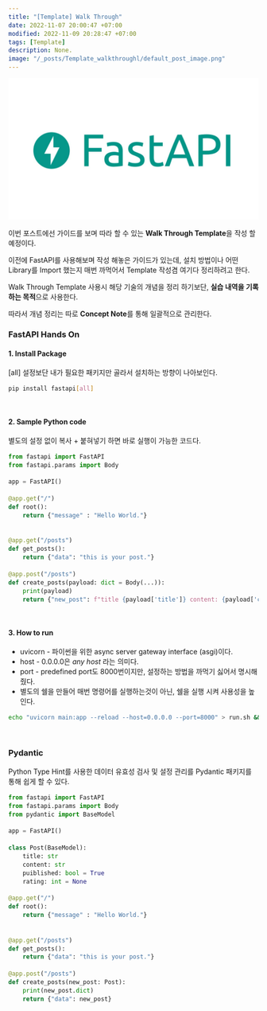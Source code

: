 ```yaml
---
title: "[Template] Walk Through"
date: 2022-11-07 20:00:47 +07:00
modified: 2022-11-09 20:28:47 +07:00
tags: [Template]
description: None.
image: "/_posts/Template_walkthroughl/default_post_image.png"
---
```


![default_post_image](https://raw.githubusercontent.com/avoholo/avoholo.github.io/master/_posts/Template_walkthrough/default_post_image.png)



이번 포스트에선 가이드를 보며 따라 할 수 있는 **Walk Through Template**을 작성 할 예정이다. 

이전에 FastAPI를 사용해보며 작성 해놓은 가이드가 있는데, 설치 방법이나 어떤 Library를 Import 했는지 매번 까먹어서 Template 작성겸 여기다 정리하려고 한다.

Walk Through Template 사용시 해당 기술의 개념을 정리 하기보단, **실습 내역을 기록하는 목적**으로 사용한다.

따라서 개념 정리는 따로 **Concept Note**를 통해 일괄적으로 관리한다.



### FastAPI Hands On

#### 1. Install Package

[all] 설정보단 내가 필요한 패키지만 골라서 설치하는 방향이 나아보인다.

~~~bash
pip install fastapi[all]
~~~

<br>

#### 2.  Sample Python code

별도의 설정 없이 복사 + 붙혀넣기 하면 바로 실행이 가능한 코드다.

~~~python
from fastapi import FastAPI
from fastapi.params import Body

app = FastAPI()

@app.get("/")
def root():
	return {"message" : "Hello World."}


@app.get("/posts")
def get_posts():
	return {"data": "this is your post."}

@app.post("/posts")
def create_posts(payload: dict = Body(...)):
	print(payload)
	return {"new_post": f"title {payload['title']} content: {payload['content']}"}
~~~

<br>

#### 3. How to run

- uvicorn - 파이썬을 위한 async server gateway interface (asgi)이다.
- host - 0.0.0.0은 *any host* 라는 의미다.
- port - predefined port도 8000번이지만, 설정하는 방법을 까먹기 싫어서 명시해줬다.
- 별도의 쉘을 만들어 매번 명령어를 실행하는것이 아닌, 쉘을 실행 시켜 사용성을 높인다.

~~~bash
echo "uvicorn main:app --reload --host=0.0.0.0 --port=8000" > run.sh && chmod +x run.sh
~~~

<br>



### Pydantic
Python Type Hint를 사용한 데이터 유효성 검사 및 설정 관리를 Pydantic 패키지를 통해 쉽게 할 수 있다.

~~~python
from fastapi import FastAPI
from fastapi.params import Body
from pydantic import BaseModel

app = FastAPI()

class Post(BaseModel):
	title: str
	content: str
	puiblished: bool = True
	rating: int = None

@app.get("/")
def root():
	return {"message" : "Hello World."}


@app.get("/posts")
def get_posts():
	return {"data": "this is your post."}

@app.post("/posts")
def create_posts(new_post: Post):
	print(new_post.dict)
	return {"data": new_post}
~~~

